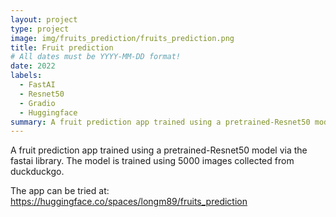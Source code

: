 ```yaml
---
layout: project
type: project
image: img/fruits_prediction/fruits_prediction.png
title: Fruit prediction
# All dates must be YYYY-MM-DD format!
date: 2022
labels:
  - FastAI
  - Resnet50
  - Gradio
  - Huggingface
summary: A fruit prediction app trained using a pretrained-Resnet50 model via the fastai library. The model is trained using 5000 images collected from duckduckgo.
---
```




A fruit prediction app trained using a pretrained-Resnet50 model via the fastai library. The model is trained using 5000 images collected from duckduckgo.

The app can be tried at: <a href = "https://huggingface.co/spaces/longm89/fruits_prediction" target="_blank">https://huggingface.co/spaces/longm89/fruits_prediction </a>

